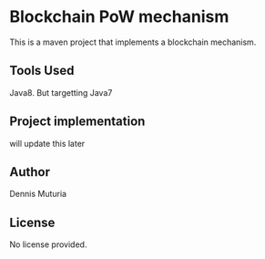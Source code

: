 # Blockchain PoW mechanism
This is a maven project that implements a blockchain mechanism.

## Tools Used
Java8. But targetting Java7

## Project implementation
will update this later

## Author
Dennis Muturia

## License
No license provided.